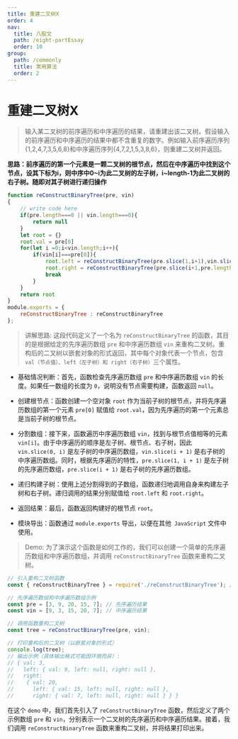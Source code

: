 ```yaml
---
title: 重建二叉树X
order: 4
nav:
  title: 八股文
  path: /eight-partEssay
  order: 10
group:
  path: /commonly
  title: 常用算法
  order: 2
---
```


重建二叉树X
===

>输入某二叉树的前序遍历和中序遍历的结果，请重建出该二叉树。假设输入的前序遍历和中序遍历的结果中都不含重复的数字。例如输入前序遍历序列{1,2,4,7,3,5,6,8}和中序遍历序列{4,7,2,1,5,3,8,6}，则重建二叉树并返回。

**思路：前序遍历的第一个元素是一颗二叉树的根节点，然后在中序遍历中找到这个节点，设其下标为i，则中序中0~i为此二叉树的左子树，i~length-1为此二叉树的右子树。随即对其子树进行递归操作**

```js
function reConstructBinaryTree(pre, vin)
{
    // write code here
    if(pre.length===0 || vin.length===0){
        return null
    }
    let root = {}
    root.val = pre[0]
    for(let i =0;i<vin.length;i++){
        if(vin[i]===pre[0]){
            root.left = reConstructBinaryTree(pre.slice(1,i+1),vin.slice(0,i))
            root.right = reConstructBinaryTree(pre.slice(i+1,pre.length),vin.slice(i+1,vin.length))
            break
        }
    }
    return root
}
module.exports = {
    reConstructBinaryTree : reConstructBinaryTree
};
```

>讲解思路: 这段代码定义了一个名为 `reConstructBinaryTree` 的函数，其目的是根据给定的先序遍历数组 `pre` 和中序遍历数组 `vin` 来重构二叉树。重构后的二叉树以嵌套对象的形式返回，其中每个对象代表一个节点，包含 `val（节点值）、left（左子树）和 right（右子树）`三个属性。

- 基础情况判断：首先，函数检查先序遍历数组 `pre` 和中序遍历数组 `vin` 的长度。如果任一数组的长度为 `0`，说明没有节点需要构建，函数返回 `null`。

- 创建根节点：函数创建一个空对象 `root` 作为当前子树的根节点，并将先序遍历数组的第一个元素 `pre[0]` 赋值给 `root.val`，因为先序遍历的第一个元素总是当前子树的根节点。

- 分割数组：接下来，函数遍历中序遍历数组 `vin`，找到与根节点值相等的元素 `vin[i]`。由于中序遍历的顺序是左子树、根节点、右子树，因此 `vin.slice(0, i)` 是左子树的中序遍历数组，`vin.slice(i + 1)` 是右子树的中序遍历数组。同时，根据先序遍历的特性，`pre.slice(1, i + 1)` 是左子树的先序遍历数组，`pre.slice(i + 1)` 是右子树的先序遍历数组。

- 递归构建子树：使用上述分割得到的子数组，函数递归地调用自身来构建左子树和右子树。递归调用的结果分别赋值给 `root.left` 和 `root.right`。

- 返回结果：最后，函数返回构建好的根节点 `root`。

- 模块导出：函数通过 `module.exports` 导出，以便在其他` JavaScript` 文件中使用。

> Demo: 为了演示这个函数是如何工作的，我们可以创建一个简单的先序遍历数组和中序遍历数组，并调用 `reConstructBinaryTree` 函数来重构二叉树。

```js
// 引入重构二叉树函数
const { reConstructBinaryTree } = require('./reConstructBinaryTree'); // 假设函数在 reConstructBinaryTree.js 文件中

// 先序遍历数组和中序遍历数组示例
const pre = [3, 9, 20, 15, 7]; // 先序遍历结果
const vin = [9, 3, 15, 20, 7]; // 中序遍历结果

// 调用函数重构二叉树
const tree = reConstructBinaryTree(pre, vin);

// 打印重构后的二叉树（以嵌套对象的形式）
console.log(tree);
// 输出示例（具体输出格式可能因环境而异）:
// { val: 3,
//   left: { val: 9, left: null, right: null },
//   right:
//    { val: 20,
//      left: { val: 15, left: null, right: null },
//      right: { val: 7, left: null, right: null } } }

```
在这个 `demo` 中，我们首先引入了 `reConstructBinaryTree` 函数，然后定义了两个示例数组 `pre` 和 `vin`，分别表示一个二叉树的先序遍历和中序遍历结果。接着，我们调用 `reConstructBinaryTree` 函数来重构二叉树，并将结果打印出来。
